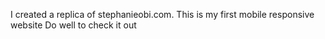 
I created a replica of stephanieobi.com.
This is my first mobile responsive website
Do well to check it out
